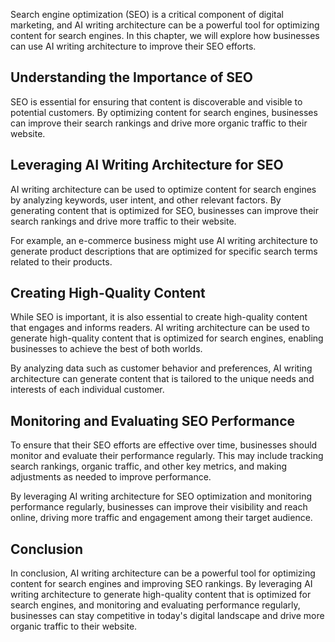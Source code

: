 

Search engine optimization (SEO) is a critical component of digital marketing, and AI writing architecture can be a powerful tool for optimizing content for search engines. In this chapter, we will explore how businesses can use AI writing architecture to improve their SEO efforts.

Understanding the Importance of SEO
-----------------------------------

SEO is essential for ensuring that content is discoverable and visible to potential customers. By optimizing content for search engines, businesses can improve their search rankings and drive more organic traffic to their website.

Leveraging AI Writing Architecture for SEO
------------------------------------------

AI writing architecture can be used to optimize content for search engines by analyzing keywords, user intent, and other relevant factors. By generating content that is optimized for SEO, businesses can improve their search rankings and drive more traffic to their website.

For example, an e-commerce business might use AI writing architecture to generate product descriptions that are optimized for specific search terms related to their products.

Creating High-Quality Content
-----------------------------

While SEO is important, it is also essential to create high-quality content that engages and informs readers. AI writing architecture can be used to generate high-quality content that is optimized for search engines, enabling businesses to achieve the best of both worlds.

By analyzing data such as customer behavior and preferences, AI writing architecture can generate content that is tailored to the unique needs and interests of each individual customer.

Monitoring and Evaluating SEO Performance
-----------------------------------------

To ensure that their SEO efforts are effective over time, businesses should monitor and evaluate their performance regularly. This may include tracking search rankings, organic traffic, and other key metrics, and making adjustments as needed to improve performance.

By leveraging AI writing architecture for SEO optimization and monitoring performance regularly, businesses can improve their visibility and reach online, driving more traffic and engagement among their target audience.

Conclusion
----------

In conclusion, AI writing architecture can be a powerful tool for optimizing content for search engines and improving SEO rankings. By leveraging AI writing architecture to generate high-quality content that is optimized for search engines, and monitoring and evaluating performance regularly, businesses can stay competitive in today's digital landscape and drive more organic traffic to their website.
